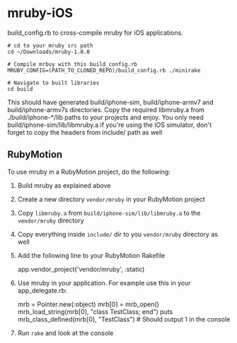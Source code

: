 mruby-iOS
=========

build_config.rb to cross-compile mruby for iOS applications. 

    # cd to your mruby src path
    cd ~/Downloads/mruby-1.0.0
    
    # Compile mrbuy with this build_config.rb
    MRUBY_CONFIG=(PATH_TO_CLONED_REPO)/build_config.rb ./minirake
    
    # Navigate to built libraries
    cd build
    
This should have generated build/iphone-sim, build/iphone-armv7 and build/iphone-armv7s directories. 
Copy the required libmruby.a from ./build/iphone-*/lib paths to your projects and enjoy. 
You only need build/iphone-sim/lib/libmruby.a if you're using the iOS simulator, don't forget 
to copy the headers from include/ path as well

RubyMotion
----------

To use mruby in a RubyMotion project, do the following:

1) Build mruby as explained above

2) Create a new directory `vendor/mruby` in your RubyMotion project

3) Copy `libmruby.a` from `build/iphone-sim/lib/libmruby.a` to the `vendor/mruby` directory

4) Copy everything inside `include/` dir to you `vendor/mruby` directory as well

5) Add the following line to your RubyMotion Rakefile
    
    app.vendor_project('vendor/mruby', :static)
    
6) Use mruby in your application. For example use this in your app_delegate.rb:

    mrb = Pointer.new(:object)
    mrb[0] = mrb_open()
    mrb_load_string(mrb[0], "class TestClass; end")
    puts mrb_class_defined(mrb[0], "TestClass") # Should output 1 in the console

7) Run `rake` and look at the console

